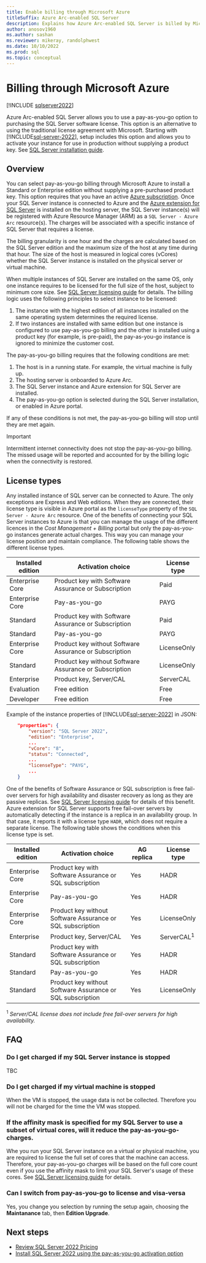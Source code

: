 ```yaml
---
title: Enable billing through Microsoft Azure
titleSuffix: Azure Arc-enabled SQL Server
description: Explains how Azure Arc-enabled SQL Server is billed by Microsoft.
author: anosov1960
ms.author: sashan
ms.reviewer: mikeray, randolphwest
ms.date: 10/10/2022
ms.prod: sql
ms.topic: conceptual
---
```


# Billing through Microsoft Azure

[!INCLUDE [sqlserver2022](../../includes/applies-to-version/sqlserver2022.md)]

Azure Arc-enabled SQL Server allows you to use a pay-as-you-go option to purchasing the SQL Server software license. This option is an alternative to using the traditional license agreement with Microsoft. Starting with [!INCLUDE[sql-server-2022](../../includes/sssql22-md.md)], setup includes this option and allows you to activate your instance for use in production without supplying a product key. See [SQL Server installation guide](../../database-engine/install-windows/install-sql-server.md).

## Overview

You can select pay-as-you-go billing through Microsoft Azure to install a Standard or Enterprise edition without supplying a pre-purchased product key. This option requires that you have an active [Azure subscription](https://learn.microsoft.com/azure/cloud-adoption-framework/ready/azure-best-practices/initial-subscriptions). Once your SQL Server instance is connected to Azure and the [Azure extension for SQL Server](connect.md) is installed on the hosting server, the SQL Server instance(s) will be registered with Azure Resource Manager (ARM) as a `SQL Server - Azure Arc` resource(s). The charges will be associated with a specific instance of SQL Server that requires a license. 

The billing granularity is one hour and the charges are calculated based on the SQL Server edition and the maximum size of the host at any time during that hour. The size of the host is measured in logical cores (vCores) whether the SQL Server instance is installed on the physical server or virtual machine.

When multiple instances of SQL Server are installed on the same OS, only one instance requires to be licensed for the full size of the host, subject to minimum core size. See [SQL Server licensing guide](https://www.microsoft.com/licensing/docs/view/SQL-Server) for details. The billing logic uses the following principles to select instance to be licensed:

1. The instance with the highest edition of all instances installed on the same operating system determines the required license.
1. If two instances are installed with same edition but one instance is configured to use pay-as-you-go billing and the other is installed using a product key (for example, is pre-paid), the pay-as-you-go instance is ignored to minimize the customer cost.

The pay-as-you-go billing requires that the following conditions are met:

1. The host is in a running state. For example, the virtual machine is fully up.
1. The hosting server is onboarded to Azure Arc.
1. The SQL Server instance and Azure extension for SQL Server are installed.
1. The pay-as-you-go option is selected during the SQL Server installation, or enabled in Azure portal. 

If any of these conditions is not met, the pay-as-you-go billing will stop until they are met again.

> [!IMPORTANT]
> Intermittent internet connectivity does not stop the pay-as-you-go billing. The missed usage will be reported and accounted for by the billing logic when the connectivity is restored.

## License types

Any installed instance of SQL server can be connected to Azure. The only exceptions are Express and Web editions. When they are connected, their license  type is visible in Azure portal as the `licenseType` property of the `SQL Server - Azure Arc` resource. One of the benefits of connecting your SQL Server instances to Azure is that you can manage the usage of the different licences in the *Cost Management + Billing* portal but only the pay-as-you-go instances generate actual charges. This way you can manage your license position and maintain compliance. The following table shows the different license types.

| Installed edition | Activation choice  | License type  |  
|---|---|---|
| Enterprise Core | Product key with Software Assurance or Subscription | Paid |
| Enterprise Core | Pay-as-you-go | PAYG | 
| Standard | Product key with Software Assurance or Subscription | Paid | 
| Standard | Pay-as-you-go | PAYG |
| Enterprise Core | Product key without Software Assurance or Subscription | LicenseOnly | 
| Standard | Product key without Software Assurance or Subscription | LicenseOnly | 
| Enterprise | Product key, Server/CAL  | ServerCAL | 
| Evaluation | Free edition | Free | 
| Developer | Free edition | Free | 

Example of the instance properties of [!INCLUDE[sql-server-2022](../../includes/sssql22-md.md)] in JSON:

```json
    "properties": {
        "version": "SQL Server 2022",
        "edition": "Enterprise",
        ...
        "vCore": "8",
        "status": "Connected",
        ...
        "licenseType": "PAYG",
        ...
    }
```

One of the benefits of Software Assurance or SQL subscription is free fail-over servers for high availability and disaster recovery as long as they are passive replicas. See  [SQL Server licensing guide](https://www.microsoft.com/licensing/docs/view/SQL-Server) for details of this benefit.  Azure extension for SQL Server supports free fail-over servers by automatically detecting if the instance is a replica in an availability group. In that case, it reports it with a license type `HADR`, which does not require a separate license. The  following table shows the conditions when this license type is set.

| Installed edition | Activation choice  | AG replica | License type  |  
|---|---|---|---|
| Enterprise Core | Product key with Software Assurance or SQL subscription | Yes | HADR | 
| Enterprise Core | Pay-as-you-go | Yes | HADR | 
| Enterprise Core | Product key without Software Assurance or SQL subscription | Yes | LicenseOnly | 
| Enterprise | Product key, Server/CAL  | Yes | ServerCAL<sup>1</sup> 
| Standard | Product key with Software Assurance or SQL subscription | Yes | HADR | 
| Standard | Pay-as-you-go | Yes | HADR | 
| Standard | Product key without Software Assurance or SQL subscription| Yes | LicenseOnly | 

<sup>1</sup> *Server/CAL license does not include free fail-over servers for high availability.*

## FAQ

### Do I get charged if my SQL Server instance is stopped

TBC

### Do I get charged if my virtual machine is stopped

When the VM is stopped, the usage data is not be collected. Therefore you will not be charged for the time the VM was stopped.  

### If the affinity mask is specified for my SQL Server to use a subset of virtual cores, will it reduce the pay-as-you-go-charges. 

Whe you run your SQL Server instance on a virtual or physical machine, you are required to license the full set of cores that the machine can access. Therefore, your pay-as-you-go charges will be based on the full core count even if you use the affinity mask to limit your SQL Server's usage of these cores.   See  [SQL Server licensing guide](https://www.microsoft.com/licensing/docs/view/SQL-Server) for details.

### Can I switch from pay-as-you-go to license and visa-versa

Yes, you change you selection by running the setup again, choosing the **Maintanance** tab, then **Edition Upgrade**. 

## Next steps

- [Review SQL Server 2022 Pricing](https://www.microsoft.com/sql-server/sql-server-2022-pricing)
- [Install SQL Server 2022 using the pay-as-you-go activation option](../../database-engine/install-windows/install-sql-server.md)
